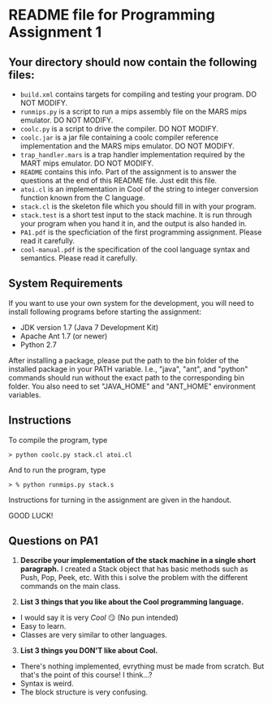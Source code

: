# README file for Programming Assignment 1

## Your directory should now contain the following files:
- `build.xml` contains targets for compiling and testing your program. DO NOT MODIFY.
- `runmips.py` is a script to run a mips assembly file on the MARS mips emulator. DO NOT MODIFY.
- `coolc.py` is a script to drive the compiler. DO NOT MODIFY.
- `coolc.jar` is a jar file containing a coolc compiler reference implementation and the MARS mips emulator. DO NOT MODIFY.
- `trap_handler.mars` is a trap handler implementation required by the MART mips emulator. DO NOT MODIFY.
- `README` contains this info. Part of the assignment is to answer the questions at the end of this README file. Just edit this file.
- `atoi.cl` is an implementation in Cool of the string to integer conversion function known from the C language.
- `stack.cl` is the skeleton file which you should fill in with your program.
- `stack.test` is a short test input to the stack machine. It is run through your program when you hand it in, and the output is also handed in.
- `PA1.pdf` is the specficiation of the first programming assignment. Please read it carefully.
- `cool-manual.pdf` is the specification of the cool language syntax and semantics. Please read it carefully.

## System Requirements

If you want to use your own system for the development, you will need to install following programs before starting the assignment:

- JDK version 1.7 (Java 7 Development Kit)
- Apache Ant 1.7 (or newer)
- Python 2.7

After installing a package, please put the path to the bin folder of the installed package in your PATH variable. I.e., "java", "ant", and "python" commands should run without the exact path to the corresponding bin folder. You also need to set "JAVA_HOME" and "ANT_HOME" environment variables. 

## Instructions

To compile the program, type
```
> python coolc.py stack.cl atoi.cl
```
And to run the program, type
```
> % python runmips.py stack.s
```
Instructions for turning in the assignment are given in the handout.

GOOD LUCK!

## Questions on PA1

1. **Describe your implementation of the stack machine in a single short paragraph.**
I created a Stack object that has basic methods such as Push, Pop, Peek, etc. With this i solve the problem with the different commands on the main class.

2. **List 3 things that you like about the Cool programming language.**
- I would say it is very *Cool* 😏 (No pun intended)
- Easy to learn.
- Classes are very similar to other languages.
3. **List 3 things you DON'T like about Cool.**
- There's nothing implemented, evrything must be made from scratch. But that's the point of this course! I think...? 
- Syntax is weird.
- The block structure is very confusing.